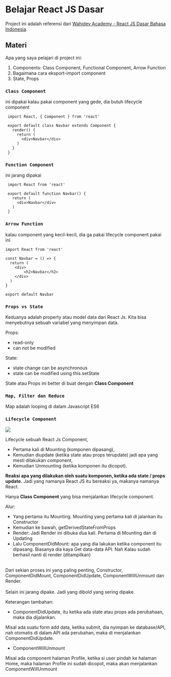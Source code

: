 # Belajar React JS Dasar

Project ini adalah referensi dari [Wahidev Academy - React JS Dasar Bahasa Indonesia](https://www.youtube.com/watch?v=AYb7l6XDlPo&list=PLIan8aHxsPj0XtJjWW04hN24fWXrCpLkY&index=2).

## Materi

Apa yang saya pelajari di project ini:

1. Components: Class Component, Functional Component, Arrow Function
2. Bagaimana cara eksport-import component
3. State, Props


### `Class Component`

 ini dipakai kalau pakai component yang gede, dia butuh lifecycle component

```
 import React, { Component } from 'react'

 export default class Navbar extends Component {
   render() {
     return (
       <div>Navbar</div>
     )
   }
 }
```


### `Function Component`

ini jarang dipakai

```
 import React from 'react'

 export default function Navbar() {
   return (
     <div>Navbar</div>
   )
 }
```


### `Arrow Function`

kalau component yang kecil-kecil, dia ga pakai lifecycle component pakai ini

```
import React from 'react'

const Navbar = () => {
  return (
    <div>
        <h2>Navbar</h2>
    </div>
  )
}

export default Navbar
```


### `Props vs State`

Keduanya adalah property atau model data dari React Js. Kita bisa menyebutnya sebuah variabel yang menyimpan data.

Props:
- read-only
- can not be modified

State:
- state change can be asynchronous
- state can be modified using this.setState

State atau Props ini better di buat dengan <strong>Class Component</strong>


### `Map, Filter dan Reduce`

Map adalah looping di dalam Javascript ES6


### `Lifecycle Component`

<img src="https://miro.medium.com/v2/resize:fit:1099/1*Q1JUFppwxVg8FgzYbZ-eIA.png" />

Lifecycle sebuah React Js Component, 


  - Pertama kali di Mounting (komponen dipasang),
  - Kemudian diupdate (ketika state atau props terupdate) jadi apa yang mesti dilakukan component,
  - Kemudian Unmounting (ketika komponen itu dicopot).


<Strong>Reaksi apa yang dilakukan oleh suatu komponen, ketika ada state / props update.</Strong>
Jadi yang namanya React JS itu bereaksi ya, makanya namanya React.

Hanya <Strong>Class Component</Strong> yang bisa menjalankan lifecycle component.

Alur:

  - Yang pertama itu Mounting. Mounting yang pertama kali di jalankan itu Constructor
  - Kemudian ke bawah, getDerivedStateFromProps
  - Render: Jadi Render ini dibuka dua kali. Pertama di Mounting dan di Updating
  - Lalu ComponentDidMount: apa yang dia lakukan ketika component itu dipasang. Biasanya dia kaya Get data-data API. Nah Kalau sudah berhasil nanti di render (ditampilkan)
  <br>
  Dari sekian proses ini yang paling penting, Constructor, ComponentDidMount, ComponentDidUpdate, ComponentWillUnmount dan Render. 
  <br><br>
  Selain ini jarang dipake. Jadi yang dibold yang sering dipake.

Keterangan tambahan:

- ComponentDidUpdate, itu ketika ada state atau props ada perubahaan, maka dia dijalankan. 

<p> Misal ada suatu form add data, ketika submit, dia nyimpan ke database/API, nah otomatis di dalam API ada perubahan, maka di menjalankan ComponentDidUpdate. </p>

- ComponentWillUnmount

<p> Misal ada component halaman Profile, ketika si user pindah ke halaman Home, maka halaman Profile ini sudah dicopot, maka akan menjalankan ComponentWillUnmount</p>

